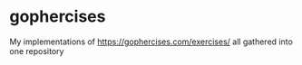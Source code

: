 # gophercises
My implementations of https://gophercises.com/exercises/ all gathered into one repository
